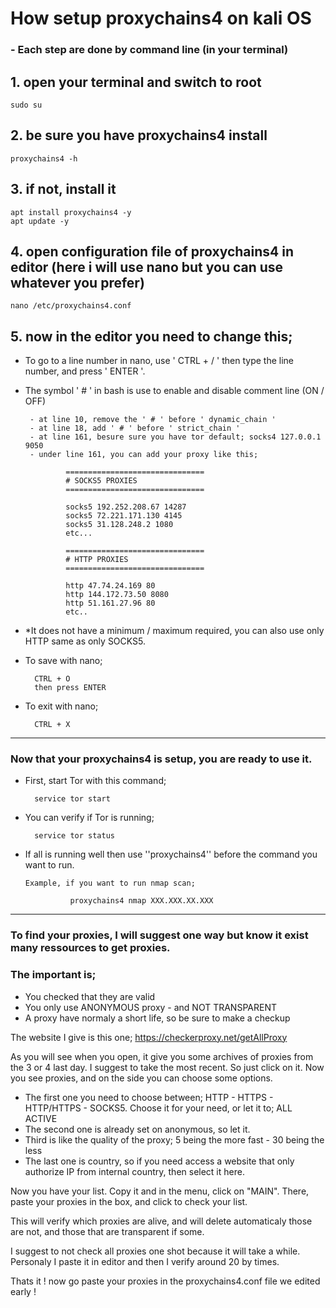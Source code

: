 # How setup proxychains4 on kali OS
### - Each step are done by command line (in your terminal)

## 1. open your terminal and switch to root

    sudo su

## 2. be sure you have proxychains4 install

    proxychains4 -h

## 3. if not, install it

    apt install proxychains4 -y
    apt update -y

## 4. open configuration file of proxychains4 in editor (here i will use nano but you can use whatever you prefer)

    nano /etc/proxychains4.conf

## 5. now in the editor you need to change this;

 * To go to a line number in nano, use ' CTRL + / ' then type the line number, and press ' ENTER '. 
 * The symbol ' # ' in bash is use to enable and disable comment line (ON / OFF)
    
        - at line 10, remove the ' # ' before ' dynamic_chain '
        - at line 18, add ' # ' before ' strict_chain '
        - at line 161, besure sure you have tor default; socks4 127.0.0.1 9050
        - under line 161, you can add your proxy like this; 
  
                ===============================
                # SOCKS5 PROXIES 
                ===============================

                socks5 192.252.208.67 14287
                socks5 72.221.171.130 4145
                socks5 31.128.248.2 1080
                etc...

                ===============================
                # HTTP PROXIES 
                ===============================

                http 47.74.24.169 80
                http 144.172.73.50 8080
                http 51.161.27.96 80
                etc..

* *It does not have a minimum / maximum required, you can also use only HTTP same as only SOCKS5.

- To save with nano; 

        CTRL + O
        then press ENTER

- To exit with nano;    

        CTRL + X

------------------------------------------------------

### Now that your proxychains4 is setup, you are ready to use it. 

- First, start Tor with this command;

        service tor start

- You can verify if Tor is running;

        service tor status

- If all is running well then use ''proxychains4'' before the command you want to run.

      Example, if you want to run nmap scan;

                proxychains4 nmap XXX.XXX.XX.XXX                                    

----------------------------------------------------------

### To find your proxies, I will suggest one way but know it exist many ressources to get proxies.
### The important is;

- You checked that they are valid
- You only use ANONYMOUS proxy - and NOT TRANSPARENT
- A proxy have normaly a short life, so be sure to make a checkup

The website I give is this one; https://checkerproxy.net/getAllProxy

As you will see when you open, it give you some archives of proxies from the 3 or 4 last day. I suggest to take the most recent. So just click on it. Now you see proxies, and on the side you can choose some options. 

- The first one you need to choose between; HTTP - HTTPS - HTTP/HTTPS - SOCKS5. Choose it for your need, or let it to; ALL ACTIVE
- The second one is already set on anonymous, so let it.
- Third is like the quality of the proxy; 5 being the more fast - 30 being the less
- The last one is country, so if you need access a website that only authorize IP from internal country, then select it here.

Now you have your list. Copy it and in the menu, click on "MAIN". There, paste your proxies in the box, and click to check your list.

This will verify which proxies are alive, and will delete automaticaly those are not, and those that are transparent if some.

I suggest to not check all proxies one shot because it will take a while. Personaly I paste it in editor and then I verify around 20 by times.

Thats it ! now go paste your proxies in the proxychains4.conf file we edited early !



